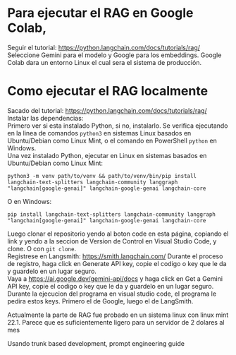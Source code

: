 # Para ejecutar el RAG en Google Colab,  
Seguir el tutorial: https://python.langchain.com/docs/tutorials/rag/ Seleccione Gemini para el modelo y Google para los embeddings. Google Colab dara un entorno Linux el cual sera el sistema de producción.

# Como ejecutar el RAG localmente  
Sacado del tutorial: https://python.langchain.com/docs/tutorials/rag/  
Instalar las dependencias:  
Primero ver si esta instalado Python, si no, instalarlo. Se verifica ejecutando en la linea de comandos `python3` en sistemas Linux basados en Ubuntu/Debian como Linux Mint, o el comando en PowerShell `python` en Windows.  
Una vez instalado Python, ejecutar en Linux en sistemas basados en Ubuntu/Debian como Linux Mint:  

```
python3 -m venv path/to/venv && path/to/venv/bin/pip install langchain-text-splitters langchain-community langgraph "langchain[google-genai]" langchain-google-genai langchain-core
```

O en Windows:
```
pip install langchain-text-splitters langchain-community langgraph "langchain[google-genai]" langchain-google-genai langchain-core
```

Luego clonar el repositorio yendo al boton code en esta página, copiando el link y yendo a la seccion de Version de Control en Visual Studio Code, y clone. O con `git clone`.  
Registrese en Langsmith: https://smith.langchain.com/ Durante el proceso de registro, haga click en Generate API key, copie el codigo o key que le da y guardelo en un lugar seguro.  
Vaya a https://ai.google.dev/gemini-api/docs y haga click en Get a Gemini API key, copie el codigo o key que le da y guardelo en un lugar seguro. Durante la ejecucion del programa en visual studio code, el programa le pedira estos keys. Primero el de Google, luego el de LangSmith.  

Actualmente la parte de RAG fue probado en un sistema linux con linux mint 22.1. Parece que es suficientemente ligero para un servidor de 2 dolares al mes  

Usando trunk based development, prompt engineering guide  

